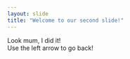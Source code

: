 ```yaml
---
layout: slide
title: "Welcome to our second slide!"
---
```

Look mum, I did it! <br>
Use the left arrow to go back!
